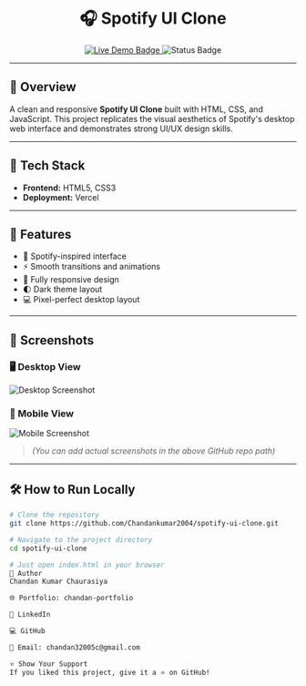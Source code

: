 <h1 align="center">🎧 Spotify UI Clone</h1>

<p align="center">
  <a href="https://spotify-ui-clone-olive.vercel.app/" target="_blank">
    <img src="https://img.shields.io/badge/Live-Demo-green?style=for-the-badge&logo=vercel" alt="Live Demo Badge"/>
  </a>
  <img src="https://img.shields.io/badge/Status-Active-brightgreen?style=for-the-badge" alt="Status Badge"/>
</p>

---

## 📌 Overview

A clean and responsive **Spotify UI Clone** built with HTML, CSS, and JavaScript. This project replicates the visual aesthetics of Spotify's desktop web interface and demonstrates strong UI/UX design skills.

---

## 🚀 Tech Stack

- **Frontend:** HTML5, CSS3
- **Deployment:** Vercel

---

## 🎯 Features

- 🎵 Spotify-inspired interface
- ⚡ Smooth transitions and animations
- 📱 Fully responsive design
- 🌓 Dark theme layout
- 💻 Pixel-perfect desktop layout

---

## 📸 Screenshots

### 🖥️ Desktop View  
![Desktop Screenshot](https://raw.githubusercontent.com/Chandankumar2004/spotify-ui-clone/main/screenshot-desktop.png)

### 📱 Mobile View  
![Mobile Screenshot](https://raw.githubusercontent.com/Chandankumar2004/spotify-ui-clone/main/screenshot-mobile.png)

> *(You can add actual screenshots in the above GitHub repo path)*

---

## 🛠️ How to Run Locally

```bash
# Clone the repository
git clone https://github.com/Chandankumar2004/spotify-ui-clone.git

# Navigate to the project directory
cd spotify-ui-clone

# Just open index.html in your browser
🧠 Author
Chandan Kumar Chaurasiya

🌐 Portfolio: chandan-portfolio

🔗 LinkedIn

💻 GitHub

📧 Email: chandan32005c@gmail.com

⭐ Show Your Support
If you liked this project, give it a ⭐ on GitHub!
